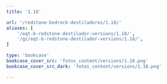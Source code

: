 ```yaml
---
title: '1.18'

url: '/redstone-bedrock-destiladores/1.18/'
aliases: [
    '/eqt-b-redstone-destilador-versions/1.18/',
    '/gz/eqt-b-redstone-destilador-versions/1.18/',
]

type: 'bookcase'
bookcase_cover_src: 'fotos_content/versions/1.18.png'
bookcase_cover_src_dark: 'fotos_content/versions/1.18.png'

---
```


